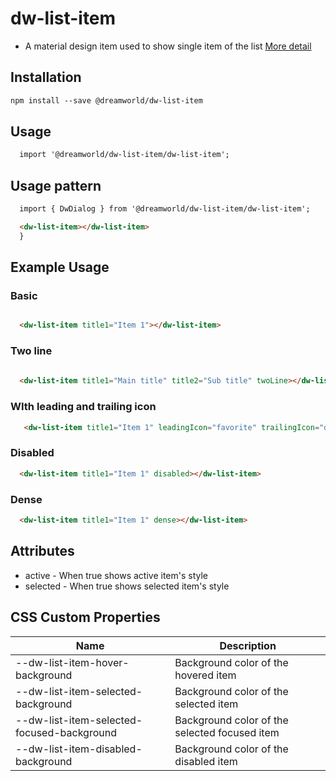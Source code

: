 # dw-list-item

- A material design item used to show single item of the list [More detail](https://material.io/components/lists/#)

## Installation

``` html
npm install --save @dreamworld/dw-list-item
```

## Usage

``` html
  import '@dreamworld/dw-list-item/dw-list-item';
```

## Usage pattern

``` html
  import { DwDialog } from '@dreamworld/dw-list-item/dw-list-item';

  <dw-list-item></dw-list-item>
  }
```

## Example Usage

### Basic

```html

  <dw-list-item title1="Item 1"></dw-list-item>

```

### Two line

```html
  
  <dw-list-item title1="Main title" title2="Sub title" twoLine></dw-list-item>
```

### WIth leading and trailing icon

```html
   <dw-list-item title1="Item 1" leadingIcon="favorite" trailingIcon="done"></dw-list-item>
```

### Disabled

```html
  <dw-list-item title1="Item 1" disabled></dw-list-item>
```

### Dense

```html
  <dw-list-item title1="Item 1" dense></dw-list-item>
```

## Attributes

- active - When true shows active item's style
- selected - When true shows selected item's style

## CSS Custom Properties

| Name  | Description |
| ----  | ----------- |
| --dw-list-item-hover-background | Background color of the hovered item  |
| --dw-list-item-selected-background | Background color of the selected item  |
| --dw-list-item-selected-focused-background | Background color of the selected focused item |
| --dw-list-item-disabled-background | Background color of the disabled item |

